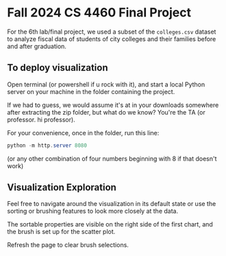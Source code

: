 # Fall 2024 CS 4460 Final Project 
For the 6th lab/final project, we used a subset of the ```colleges.csv``` dataset to analyze fiscal data of students of city colleges and their families before and after graduation.


## To deploy visualization

Open terminal (or powershell if u rock with it), and start a local Python server on your machine in the folder containing the project. 

  If we had to guess, we would assume it's at in your downloads somewhere after extracting the zip folder, but what do we know? You're the TA (or professor. hi professor). 
  
  For your convenience, once in the folder, run this line:
  
  ```powershell
  python -m http.server 8080 
  ```
(or any other combination of four numbers beginning with 8 if that doesn't work)

## Visualization Exploration

Feel free to navigate around the visualization in its default state or use the sorting or brushing features to look more closely at the data. 

The sortable properties are visible on the right side of the first chart, and the brush is set up for the scatter plot.

Refresh the page to clear brush selections.
